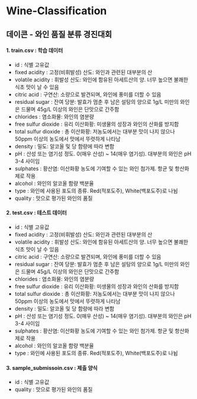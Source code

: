 # Wine-Classification
## 데이콘 - 와인 품질 분류 경진대회

#### 1. train.csv : 학습 데이터
- id : 식별 고유값
- fixed acidity : 고정(비휘발성) 산도: 와인과 관련된 대부분의 산
- volatile acidity : 휘발성 산도: 와인에 함유된 아세트산의 양. 너무 높으면 불쾌한 식초 맛이 날 수 있음
- citric acid : 구연산: 소량으로 발견되며, 와인에 풍미를 더할 수 있음
- residual sugar : 잔여 당분: 발효가 멈춘 후 남은 설탕의 양으로 1g/L 미만의 와인은 드물며 45g/L 이상의 와인은 단맛으로 간주함
- chlorides : 염소화물: 와인의 염분량
- free sulfur dioxide : 유리 이산화황: 미생물의 성장과 와인의 산화를 방지함
- total sulfur dioxide : 총 이산화황: 저농도에서는 대부분 맛이 나지 않으나 50ppm 이상의 농도에서 맛에서 뚜렷하게 나타남
- density : 밀도: 알코올 및 당 함량에 따라 변함
- pH : 산성 또는 염기성 정도. 0(매우 산성) ~ 14(매우 염기성). 대부분의 와인은 pH 3-4 사이임
- sulphates : 황산염: 이산화황 농도에 기여할 수 있는 와인 첨가제. 항균 및 항산화제로 작용
- alcohol : 와인의 알코올 함량 백분율
- type : 와인에 사용된 포도의 종류. Red(적포도주), White(백포도주)로 나뉨
- quality : 맛으로 평가된 와인의 품질  


#### 2. test.csv : 테스트 데이터
- id : 식별 고유값
- fixed acidity : 고정(비휘발성) 산도: 와인과 관련된 대부분의 산
- volatile acidity : 휘발성 산도: 와인에 함유된 아세트산의 양. 너무 높으면 불쾌한 식초 맛이 날 수 있음
- citric acid : 구연산: 소량으로 발견되며, 와인에 풍미를 더할 수 있음
- residual sugar : 잔여 당분: 발효가 멈춘 후 남은 설탕의 양으로 1g/L 미만의 와인은 드물며 45g/L 이상의 와인은 단맛으로 간주함
- chlorides : 염소화물: 와인의 염분량
- free sulfur dioxide : 유리 이산화황: 미생물의 성장과 와인의 산화를 방지함
- total sulfur dioxide : 총 이산화황: 저농도에서는 대부분 맛이 나지 않으나 50ppm 이상의 농도에서 맛에서 뚜렷하게 나타남
- density : 밀도: 알코올 및 당 함량에 따라 변함
- pH : 산성 또는 염기성 정도. 0(매우 산성) ~ 14(매우 염기성). 대부분의 와인은 pH 3-4 사이임
- sulphates : 황산염: 이산화황 농도에 기여할 수 있는 와인 첨가제. 항균 및 항산화제로 작용
- alcohol : 와인의 알코올 함량 백분율
- type : 와인에 사용된 포도의 종류. Red(적포도주), White(백포도주)로 나뉨




#### 3. sample_submissoin.csv : 제출 양식
- id : 식별 고유값
- quality : 맛으로 평가된 와인의 품질
